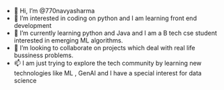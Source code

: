- 👋 Hi, I’m @770navyasharma
- 👀 I’m interested in coding on python and I am learning front end development
- 🌱 I’m currently learning python and Java and I am a B tech cse student interested in emerging ML algorithms.
- 💞️ I’m looking to collaborate on projects which deal with real life bussiness problems.
- 📫 I am just trying to explore the tech community by learning new technologies like ML , GenAI and I have a special interest for data science

<!---
770navyasharma/770navyasharma is a ✨ special ✨ repository because its `README.md` (this file) appears on your GitHub profile.
You can click the Preview link to take a look at your changes.
--->

